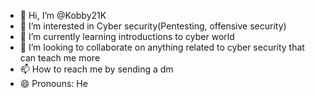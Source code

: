 - 👋 Hi, I’m @Kobby21K
- 👀 I’m interested in Cyber security(Pentesting, offensive security)
- 🌱 I’m currently learning introductions to cyber world
- 💞️ I’m looking to collaborate on anything related to cyber security that can teach me more
- 📫 How to reach me by sending a dm
- 😄 Pronouns: He


<!---
Kobby21K/Kobby21K is a ✨ special ✨ repository because its `README.md` (this file) appears on your GitHub profile.
You can click the Preview link to take a look at your changes.
--->
